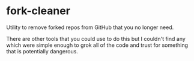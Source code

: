 # fork-cleaner

Utility to remove forked repos from GitHub that you no longer need.

There are other tools that you could use to do this but I couldn't find any
which were simple enough to grok all of the code and trust for something
that is potentially dangerous.
